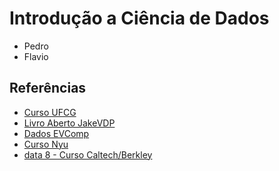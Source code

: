 # Introdução a Ciência de Dados

- Pedro
- Flavio

## Referências

- [Curso UFCG](https://github.com/nazareno/ciencia-de-dados-1)
- [Livro Aberto JakeVDP](https://github.com/jakevdp/PythonDataScienceHandbook)
- [Dados EVComp](https://github.com/flaviovdf/evcomp2018)
- [Curso Nyu](https://github.com/briandalessandro/DataScienceCourse)
- [data 8 - Curso Caltech/Berkley](http://data8.org/)
